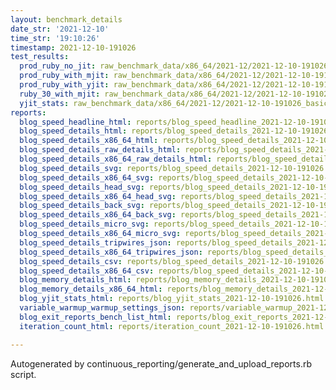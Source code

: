 ```yaml
---
layout: benchmark_details
date_str: '2021-12-10'
time_str: '19:10:26'
timestamp: 2021-12-10-191026
test_results:
  prod_ruby_no_jit: raw_benchmark_data/x86_64/2021-12/2021-12-10-191026_basic_benchmark_prod_ruby_no_jit.json
  prod_ruby_with_mjit: raw_benchmark_data/x86_64/2021-12/2021-12-10-191026_basic_benchmark_prod_ruby_with_mjit.json
  prod_ruby_with_yjit: raw_benchmark_data/x86_64/2021-12/2021-12-10-191026_basic_benchmark_prod_ruby_with_yjit.json
  ruby_30_with_mjit: raw_benchmark_data/x86_64/2021-12/2021-12-10-191026_basic_benchmark_ruby_30_with_mjit.json
  yjit_stats: raw_benchmark_data/x86_64/2021-12/2021-12-10-191026_basic_benchmark_yjit_stats.json
reports:
  blog_speed_headline_html: reports/blog_speed_headline_2021-12-10-191026.html
  blog_speed_details_html: reports/blog_speed_details_2021-12-10-191026.html
  blog_speed_details_x86_64_html: reports/blog_speed_details_2021-12-10-191026.x86_64.html
  blog_speed_details_raw_details_html: reports/blog_speed_details_2021-12-10-191026.raw_details.html
  blog_speed_details_x86_64_raw_details_html: reports/blog_speed_details_2021-12-10-191026.x86_64.raw_details.html
  blog_speed_details_svg: reports/blog_speed_details_2021-12-10-191026.svg
  blog_speed_details_x86_64_svg: reports/blog_speed_details_2021-12-10-191026.x86_64.svg
  blog_speed_details_head_svg: reports/blog_speed_details_2021-12-10-191026.head.svg
  blog_speed_details_x86_64_head_svg: reports/blog_speed_details_2021-12-10-191026.x86_64.head.svg
  blog_speed_details_back_svg: reports/blog_speed_details_2021-12-10-191026.back.svg
  blog_speed_details_x86_64_back_svg: reports/blog_speed_details_2021-12-10-191026.x86_64.back.svg
  blog_speed_details_micro_svg: reports/blog_speed_details_2021-12-10-191026.micro.svg
  blog_speed_details_x86_64_micro_svg: reports/blog_speed_details_2021-12-10-191026.x86_64.micro.svg
  blog_speed_details_tripwires_json: reports/blog_speed_details_2021-12-10-191026.tripwires.json
  blog_speed_details_x86_64_tripwires_json: reports/blog_speed_details_2021-12-10-191026.x86_64.tripwires.json
  blog_speed_details_csv: reports/blog_speed_details_2021-12-10-191026.csv
  blog_speed_details_x86_64_csv: reports/blog_speed_details_2021-12-10-191026.x86_64.csv
  blog_memory_details_html: reports/blog_memory_details_2021-12-10-191026.html
  blog_memory_details_x86_64_html: reports/blog_memory_details_2021-12-10-191026.x86_64.html
  blog_yjit_stats_html: reports/blog_yjit_stats_2021-12-10-191026.html
  variable_warmup_warmup_settings_json: reports/variable_warmup_2021-12-10-191026.warmup_settings.json
  blog_exit_reports_bench_list_html: reports/blog_exit_reports_2021-12-10-191026.bench_list.html
  iteration_count_html: reports/iteration_count_2021-12-10-191026.html

---
```

Autogenerated by continuous_reporting/generate_and_upload_reports.rb script.

